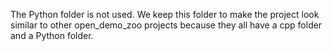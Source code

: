 The Python folder is not used. We keep this folder to make the project look similar to other open_demo_zoo projects because they all have a cpp folder and a Python folder.